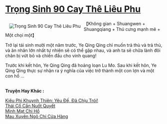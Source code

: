 <a href="https://truyentiki.com/trong-sinh-90-cay-the-lieu-phu.31574/" title="Trọng Sinh 90 Cay Thê Liêu Phu"><h1>Trọng Sinh 90 Cay Thê Liêu Phu</h1></a><div style="display:table"><img align="right" style="float: left; padding: 10px;" src="https://truyentiki.com/a/img/str/src/31574.jpg" alt="Trọng Sinh 90 Cay Thê Liêu Phu">【Không gian + Shuangwen + Shuangqiang + Thú cưng mạnh mẽ + Một chọi một】 <p></p> Trở lại tái sinh mười một năm trước, Ye Qing Qing chỉ muốn trả thù và trả thù, và ân nhân lớn nhất tự nhiên sẽ có thể gặp nhau, và anh ta sẽ chữa lành đôi chân bị vứt bỏ và chiến đấu cho vinh quang! <p></p> Trước khi kết hôn, Ye Qing Qing đã hoảng loạn Lu Mo. Sau khi kết hôn, Ye Qing Qing thực sự nhận ra ý nghĩa của việc trở thành một con lợn và một con hổ ...</div><p><br><b>Truyện Hay Khác :</b></p><a href="https://truyentiki.com/kieu-phi-khuynh-thien-yeu-de-da-chiu-troi.31573/" alt="Kiêu Phi Khuynh Thiên: Yêu Đế, Đã Chịu Trói!">Kiêu Phi Khuynh Thiên: Yêu Đế, Đã Chịu Trói!</a><br/><a href="https://truyentiki.wordpress.com/2020/06/08/thai-co-can-nuot-quyet/" alt="Thái Cổ Cắn Nuốt Quyết">Thái Cổ Cắn Nuốt Quyết</a><br/><a href="https://github.com/nownovels/topcv/tree/master/truyenhay/31787/README.md" alt="Minh Mạt Chi Hổ">Minh Mạt Chi Hổ</a><br/><a href="https://github.com/nownovels/topcv/tree/master/truyenhay/31925/README.md" alt="Mau Xuyên Ngô Chi Cửa Hàng">Mau Xuyên Ngô Chi Cửa Hàng</a><br/>